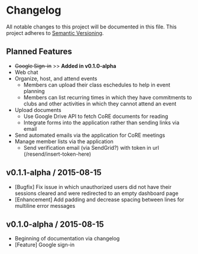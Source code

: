 # Changelog
All notable changes to this project will be documented in this file. This project adheres to [Semantic Versioning](http://semver.org/).

## Planned Features

- ~~Google Sign-in~~ >> **Added in v0.1.0-alpha**
- Web chat
- Organize, host, and attend events
  - Members can upload their class eschedules to help in event planning
  - Members can list recurring times in which they have commitments to clubs and other activities in which they cannot attend an event
- Upload documents
  - Use Google Drive API to fetch CoRE documents for reading
  - Integrate forms into the application rather than sending links via email
- Send automated emails via the application for CoRE meetings
- Manage member lists via the application
  - Send verification email (via SendGrid?) with token in url (/resend/insert-token-here)

## v0.1.1-alpha / 2015-08-15
- [Bugfix] Fix issue in which unauthorized users did not have their sessions cleared and were redirected to an empty dashboard page
- [Enhancement] Add padding and decrease spacing between lines for multiline error messages

## v0.1.0-alpha / 2015-08-15
- Beginning of documentation via changelog
- [Feature] Google sign-in
